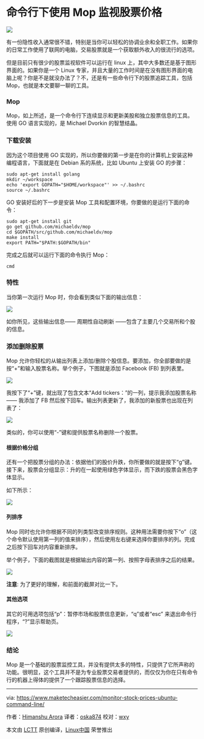 命令行下使用 Mop 监视股票价格
================================================================================
![](https://www.maketecheasier.com/assets/uploads/2015/09/mop-featured-new.jpg)

有一份隐性收入通常很不错，特别是当你可以轻松的协调业余和全职工作。如果你的日常工作使用了联网的电脑，交易股票就是一个获取额外收入的很流行的选项。

但是目前只有很少的股票监视软件可以运行在 linux 上，其中大多数还是基于图形界面的。如果你是一个 Linux 专家，并且大量的工作时间是在没有图形界面的电脑上呢？你是不是就没办法了？不，还是有一些命令行下的股票追踪工具，包括Mop，也就是本文要聊一聊的工具。

### Mop ###

Mop，如上所述，是一个命令行下连续显示和更新美股和独立股票信息的工具。使用 GO 语言实现的，是 Michael Dvorkin 的智慧结晶。

### 下载安装 ###

因为这个项目使用 GO 实现的，所以你要做的第一步是在你的计算机上安装这种编程语言，下面就是在 Debian 系的系统，比如 Ubuntu 上安装 GO 的步骤：

    sudo apt-get install golang
    mkdir ~/workspace
    echo 'export GOPATH="$HOME/workspace"' >> ~/.bashrc
    source ~/.bashrc

GO 安装好后的下一步是安装 Mop 工具和配置环境，你要做的是运行下面的命令：

    sudo apt-get install git
    go get github.com/michaeldv/mop
    cd $GOPATH/src/github.com/michaeldv/mop
    make install
    export PATH="$PATH:$GOPATH/bin"

完成之后就可以运行下面的命令执行 Mop：

    cmd

### 特性 ###

当你第一次运行 Mop 时，你会看到类似下面的输出信息：

![](https://www.maketecheasier.com/assets/uploads/2015/09/mop-first-run.jpg)

如你所见，这些输出信息—— 周期性自动刷新 ——包含了主要几个交易所和个股的信息。

### 添加删除股票 ###

Mop 允许你轻松的从输出列表上添加/删除个股信息。要添加，你全部要做的是按“+”和输入股票名称。举个例子，下图就是添加 Facebook (FB) 到列表里。

![](https://www.maketecheasier.com/assets/uploads/2015/09/mop-add-stock.png)

我按下了“+”键，就出现了包含文本“Add tickers：”的一列，提示我添加股票名称—— 我添加了 FB 然后按下回车。输出列表更新了，我添加的新股票也出现在列表了：

![](https://www.maketecheasier.com/assets/uploads/2015/09/mop-stock-added.png)

类似的，你可以使用“-”键和提供股票名称删除一个股票。

#### 根据价格分组 ####

还有一个把股票分组的办法：依据他们的股价升跌，你所要做的就是按下“g”键。接下来，股票会分组显示：升的在一起使用绿色字体显示，而下跌的股票会黑色字体显示。

如下所示：

![](https://www.maketecheasier.com/assets/uploads/2015/09/mop-group-stocks-profit-loss.png)

#### 列排序 ####

Mop 同时也允许你根据不同的列类型改变排序规则。这种用法需要你按下“o”（这个命令默认使用第一列的值来排序），然后使用左右键来选择你要排序的列。完成之后按下回车对内容重新排序。

举个例子，下面的截图就是根据输出内容的第一列、按照字母表排序之后的结果。

![](https://www.maketecheasier.com/assets/uploads/2015/09/mop-change-order.png)

**注意**: 为了更好的理解，和前面的截屏对比一下。

#### 其他选项 ####

其它的可用选项包括“p”：暂停市场和股票信息更新，“q”或者“esc” 来退出命令行程序，“?”显示帮助页。

![](https://www.maketecheasier.com/assets/uploads/2015/09/mop-help.png)

### 结论 ###

Mop 是一个基础的股票监控工具，并没有提供太多的特性，只提供了它所声称的功能。很明显，这个工具并不是为专业股票交易者提供的，而仅仅为你在只有命令行的机器上得体的提供了一个跟踪股票信息的选择。

--------------------------------------------------------------------------------

via: https://www.maketecheasier.com/monitor-stock-prices-ubuntu-command-line/

作者：[Himanshu Arora][a]
译者：[oska874](https://github.com/oska874)
校对：[wxy](https://github.com/wxy)

本文由 [LCTT](https://github.com/LCTT/TranslateProject) 原创编译，[Linux中国](https://linux.cn/) 荣誉推出

[a]:https://www.maketecheasier.com/author/himanshu/
